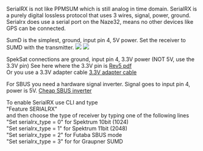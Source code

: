 SerialRX is not like PPMSUM which is still analog in time domain. SerialRX is a purely digital lossless protocol that uses 3 wires, signal, power, ground. Serialrx does use a serial port on the Naze32, means no other devices like GPS can be connected.

SumD is the simplest, ground, input pin 4, 5V power. Set the receiver to SUMD with the transmitter.
![](http://imgur.com/W6Qnz8b.jpg)
![](http://imgur.com/a2D7z0I.jpg)

SpekSat connections are ground, input pin 4, 3.3V power (NOT 5V, use the 3.3V pin)
See here where the 3.3V pin is [Rev5 pdf](http://www.abusemark.com/downloads/naze32_rev3.pdf) <br>
Or you use a 3.3V adapter cable [3.3V adapter cable](http://www.hobbyking.com/hobbyking/store/__24524__ZYX_S_DSM2_DSMJ_Satellite_Receiver_Cable.html)

For SBUS you need a hardware signal inverter. Signal goes to input pin 4, power is 5V.
[Cheap SBUS inverter](http://www.hobbyking.com/hobbyking/store/__24523__ZYX_S_S_BUS_Connection_Cable.html)

To enable SerialRX use CLI and type<br>
"Feature SERIALRX"<br>
and then choose the type of receiver by typing one of the following lines<br>
"Set serialrx_type = 0" for Spektrum 10bit (1024)<br>
"Set serialrx_type = 1" for Spektrum 11bit (2048)<br>
"Set serialrx_type = 2" for Futaba SBUS mode<br>
"Set serialrx_type = 3" for  for Graupner SUMD<br>
